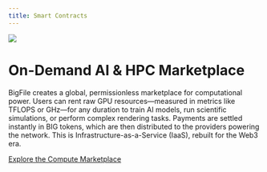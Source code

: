 ```yaml
---
title: Smart Contracts
---
```


![](/img/how-it-works/canisters.webp)

# On-Demand AI & HPC Marketplace

BigFile creates a global, permissionless marketplace for computational power. Users can rent raw GPU resources—measured in metrics like TFLOPS or GHz—for any duration to train AI models, run scientific simulations, or perform complex rendering tasks. Payments are settled instantly in BIG tokens, which are then distributed to the providers powering the network. This is Infrastructure-as-a-Service (IaaS), rebuilt for the Web3 era.

[Explore the Compute Marketplace](/how-it-works/smartcontracts-lifecycle/)
